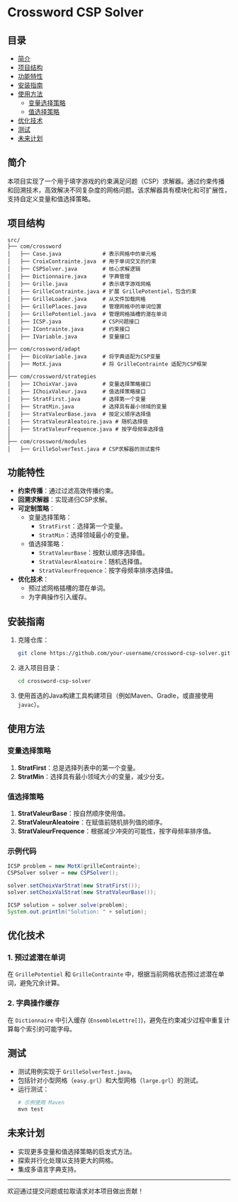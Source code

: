 # Crossword CSP Solver

## 目录
- [简介](#简介)
- [项目结构](#项目结构)
- [功能特性](#功能特性)
- [安装指南](#安装指南)
- [使用方法](#使用方法)
    - [变量选择策略](#变量选择策略)
    - [值选择策略](#值选择策略)
- [优化技术](#优化技术)
- [测试](#测试)
- [未来计划](#未来计划)

## 简介
本项目实现了一个用于填字游戏的约束满足问题（CSP）求解器。通过约束传播和回溯技术，高效解决不同复杂度的网格问题。该求解器具有模块化和可扩展性，支持自定义变量和值选择策略。

## 项目结构
```
src/
├── com/crossword
│   ├── Case.java             # 表示网格中的单元格
│   ├── CroixContrainte.java  # 用于单词交叉的约束
│   ├── CSPSolver.java        # 核心求解逻辑
│   ├── Dictionnaire.java     # 字典管理
│   ├── Grille.java           # 表示填字游戏网格
│   ├── GrilleContrainte.java # 扩展 GrillePotentiel，包含约束
│   ├── GrilleLoader.java     # 从文件加载网格
│   ├── GrillePlaces.java     # 管理网格中的单词位置
│   ├── GrillePotentiel.java  # 管理网格插槽的潜在单词
│   ├── ICSP.java             # CSP问题接口
│   ├── IContrainte.java      # 约束接口
│   ├── IVariable.java        # 变量接口
│
├── com/crossword/adapt
│   ├── DicoVariable.java     # 将字典适配为CSP变量
│   ├── MotX.java             # 将 GrilleContrainte 适配为CSP框架
│
├── com/crossword/strategies
│   ├── IChoixVar.java        # 变量选择策略接口
│   ├── IChoixValeur.java     # 值选择策略接口
│   ├── StratFirst.java       # 选择第一个变量
│   ├── StratMin.java         # 选择具有最小领域的变量
│   ├── StratValeurBase.java  # 按定义顺序选择值
│   ├── StratValeurAleatoire.java # 随机选择值
│   ├── StratValeurFrequence.java # 按字母频率选择值
│
├── com/crossword/modules
│   ├── GrilleSolverTest.java # CSP求解器的测试套件
```

## 功能特性
- **约束传播**：通过过滤高效传播约束。
- **回溯求解器**：实现递归CSP求解。
- **可定制策略**：
    - 变量选择策略：
        - `StratFirst`：选择第一个变量。
        - `StratMin`：选择领域最小的变量。
    - 值选择策略：
        - `StratValeurBase`：按默认顺序选择值。
        - `StratValeurAleatoire`：随机选择值。
        - `StratValeurFrequence`：按字母频率排序选择值。
- **优化技术**：
    - 预过滤网格插槽的潜在单词。
    - 为字典操作引入缓存。

## 安装指南
1. 克隆仓库：
   ```bash
   git clone https://github.com/your-username/crossword-csp-solver.git
   ```
2. 进入项目目录：
   ```bash
   cd crossword-csp-solver
   ```
3. 使用首选的Java构建工具构建项目（例如Maven、Gradle，或直接使用`javac`）。

## 使用方法
### 变量选择策略
1. **StratFirst**：总是选择列表中的第一个变量。
2. **StratMin**：选择具有最小领域大小的变量，减少分支。

### 值选择策略
1. **StratValeurBase**：按自然顺序使用值。
2. **StratValeurAleatoire**：在赋值前随机排列值的顺序。
3. **StratValeurFrequence**：根据减少冲突的可能性，按字母频率排序值。

### 示例代码
```java
ICSP problem = new MotX(grilleContrainte);
CSPSolver solver = new CSPSolver();

solver.setChoixVarStrat(new StratFirst());
solver.setChoixValStrat(new StratValeurBase());

ICSP solution = solver.solve(problem);
System.out.println("Solution: " + solution);
```

## 优化技术
### 1. 预过滤潜在单词
在 `GrillePotentiel` 和 `GrilleContrainte` 中，根据当前网格状态预过滤潜在单词，避免冗余计算。

### 2. 字典操作缓存
在 `Dictionnaire` 中引入缓存 (`EnsembleLettre[]`)，避免在约束减少过程中重复计算每个索引的可能字母。

## 测试
- 测试用例实现于 `GrilleSolverTest.java`。
- 包括针对小型网格（`easy.grl`）和大型网格（`large.grl`）的测试。
- 运行测试：
  ```bash
  # 示例使用 Maven
  mvn test
  ```

## 未来计划
- 实现更多变量和值选择策略的启发式方法。
- 探索并行化处理以支持更大的网格。
- 集成多语言字典支持。

---

欢迎通过提交问题或拉取请求对本项目做出贡献！
